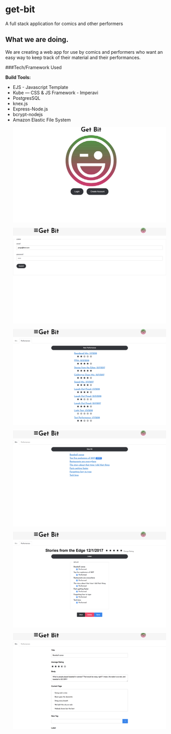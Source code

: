 # get-bit
A full stack application for comics and other performers

## What we are doing.
We are creating a web app for use by comics and performers who want an easy way to keep track of their material and their performances.



###Tech/Framework Used

<strong>Build Tools:</strong>
<ul>
<li>EJS - Javascript Template</li>
<li>Kube — CSS & JS Framework - Imperavi</li>
<li>PostgresSQL</li>
<li>knex.js</li>
<li>Express-Node.js</li>
<li>bcrypt-nodejs</li>
<li>Amazon Elastic File System</li>


![alt tag](screenshots/homepage.png)

![alt tag](screenshots/login.png)

![alt tag](screenshots/performances.png)

![alt tag](screenshots/bits.png)

![alt tag](screenshots/singlePerformance.png)

![alt tag](screenshots/singleBit.png)
